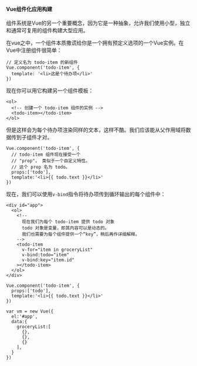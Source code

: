 #### Vue组件化应用构建

组件系统是Vue的另一个重要概念，因为它是一种抽象，允许我们使用小型，独立和通常可复用的组件构建大型应用。

在vue之中，一个组件本质撒谎给你是一个拥有预定义选项的一个Vue实例。在Vue中注册组件很简单：

```
// 定义名为 todo-item 的新组件
Vue.component('todo-item', {
  template: '<li>这是个待办项</li>'
})
```

现在你可以用它构建另一个组件模板：

```
<ol>
  <!-- 创建一个 todo-item 组件的实例 -->
  <todo-item></todo-item>
</ol>
```

但是这样会为每个待办项渲染同样的文本，这样不酷。我们应该能从父作用域将数据传到子组件才对。

```
Vue.component('todo-item', {
  // todo-item 组件现在接受一个
  // "prop"， 类似于一个自定义特性。
  // 这个 prop 名为 todo。
  props:['todo'],
  template:'<li>{{ todo.text }}</li>'
})
```

现在，我们可以使用`v-bind`指令将待办项传到循环输出的每个组件中：

```
<div id="app">
  <ol>
    <!--
      现在我们为每个 todo-item 提供 todo 对象
      todo 对象是变量，即其内容可以是动态的。
      我们也需要为每个组件提供一个“key”，稍后再作详细解释。
    -->
    <todo-item
      v-for="item in groceryList"
      v-bind:todo="item"
      v-bind:key="item.id"
    ></todo-item>
  </ol>
</div>

Vue.component('todo-item', {
  props:['todo'],
  template:'<li>{{ todo.text }}</li>'
})

var vm = new Vue({
  el:'#app',
  data:{
    groceryList:[
      {},
      {},
	  {}
    ],
  }
})


```

